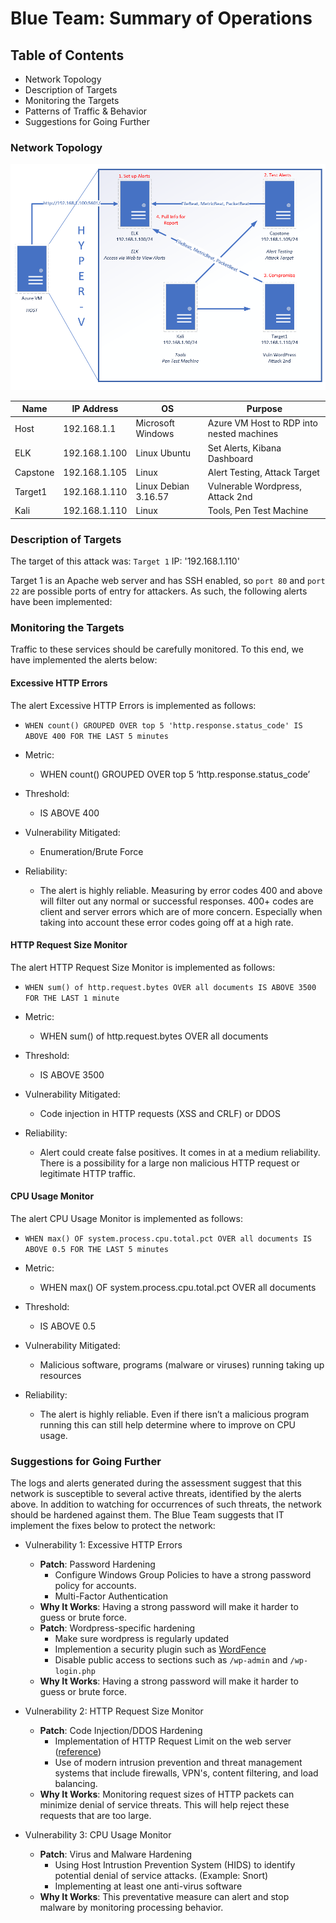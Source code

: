 # Blue Team: Summary of Operations

## Table of Contents
- Network Topology
- Description of Targets
- Monitoring the Targets
- Patterns of Traffic & Behavior
- Suggestions for Going Further

### Network Topology

![Network Diagram](https://github.com/joshblack07/UR-Cyber-Security-Capstone-3/blob/main/Resources/final-project-setup.png "Network Diagram")

| Name      | IP Address |OS|Purpose |
|----------|------------|-|----------------|
|Host| 192.168.1.1 | Microsoft Windows |Azure VM Host to RDP into nested machines|
|ELK|  192.168.1.100| Linux Ubuntu |Set Alerts, Kibana Dashboard|
|Capstone| 192.168.1.105 | Linux |Alert Testing, Attack Target|
|Target1| 192.168.1.110| Linux Debian 3.16.57 |Vulnerable Wordpress, Attack 2nd|
|Kali | 192.168.1.110| Linux |Tools, Pen Test Machine|


### Description of Targets

The target of this attack was: `Target 1` IP: '192.168.1.110'

Target 1 is an Apache web server and has SSH enabled, so `port 80` and `port 22` are possible ports of entry for attackers. As such, the following alerts have been implemented:

### Monitoring the Targets

Traffic to these services should be carefully monitored. To this end, we have implemented the alerts below:

#### Excessive HTTP Errors

The alert Excessive HTTP Errors is implemented as follows:

- `WHEN count() GROUPED OVER top 5 'http.response.status_code' IS ABOVE 400 FOR THE LAST 5 minutes`

- Metric:
  - WHEN count() GROUPED OVER top 5 ‘http.response.status_code’
- Threshold:
  - IS ABOVE 400
- Vulnerability Mitigated:
  - Enumeration/Brute Force
- Reliability:
  - The alert is highly reliable. Measuring by error codes 400 and above will filter out any normal or successful responses. 400+ codes are client and server errors which are of more concern. Especially when taking into account these error codes going off at a high rate.


#### HTTP Request Size Monitor

The alert HTTP Request Size Monitor is implemented as follows:

- `WHEN sum() of http.request.bytes OVER all documents IS ABOVE 3500 FOR THE LAST 1 minute`

- Metric:
  - WHEN sum() of http.request.bytes OVER all documents
- Threshold:
  - IS ABOVE 3500
- Vulnerability Mitigated:
  - Code injection in HTTP requests (XSS and CRLF) or DDOS
- Reliability:
  - Alert could create false positives. It comes in at a medium reliability. There is a possibility for a large non malicious HTTP request or legitimate HTTP traffic.

#### CPU Usage Monitor

The alert CPU Usage Monitor is implemented as follows:

- `WHEN max() OF system.process.cpu.total.pct OVER all documents IS ABOVE 0.5 FOR THE LAST 5 minutes`

- Metric:
  - WHEN max() OF system.process.cpu.total.pct OVER all documents
- Threshold:
  - IS ABOVE 0.5
- Vulnerability Mitigated:
  - Malicious software, programs (malware or viruses) running taking up resources
- Reliability:
  - The alert is highly reliable. Even if there isn’t a malicious program running this can still help determine where to improve on CPU usage.

### Suggestions for Going Further

The logs and alerts generated during the assessment suggest that this network is susceptible to several active threats, identified by the alerts above. In addition to watching for occurrences of such threats, the network should be hardened against them. The Blue Team suggests that IT implement the fixes below to protect the network:

- Vulnerability 1: Excessive HTTP Errors
  - **Patch**: Password Hardening
    - Configure Windows Group Policies to have a strong password policy for accounts.
    - Multi-Factor Authentication
  - **Why It Works**: Having a strong password will make it harder to guess or brute force.
  - **Patch**: Wordpress-specific hardening
    - Make sure wordpress is regularly updated
    - Implemention a security plugin such as [WordFence](https://www.wordfence.com/?gclid=CjwKCAiAksyNBhAPEiwAlDBeLFXu4fn-ttlQzFbdL4dR8QZGqN2yfi9_3OcO9-43tXo2y24LpgizxBoCbb8QAvD_BwE "WordFence_Website")
    - Disable public access to sections such as `/wp-admin` and `/wp-login.php`
  - **Why It Works**: Having a strong password will make it harder to guess or brute force.
  
- Vulnerability 2: HTTP Request Size Monitor
  - **Patch**: Code Injection/DDOS Hardening
    - Implementation of HTTP Request Limit on the web server ([reference](https://www.tomaz.me/2013/09/15/avoiding-ddos-attacks-caused-by-large-http-request-bodies-by-enforcing-a-hard-limit-in-your-web-server.html "HTTP_Request_Limit"))
    - Use of modern intrusion prevention and threat management systems that include firewalls, VPN's, content filtering, and load balancing.  
  - **Why It Works**: Monitoring request sizes of HTTP packets can minimize denial of service threats. This will help reject these requests that are too large.
  
- Vulnerability 3: CPU Usage Monitor
  - **Patch**: Virus and Malware Hardening
    - Using Host Intrustion Prevention System (HIDS) to identify potential denial of service attacks. (Example: Snort)
    - Implementing at least one anti-virus software
  - **Why It Works**: This preventative measure can alert and stop malware by monitoring processing behavior. 
